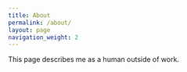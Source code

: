 ```yaml
---
title: About
permalink: /about/
layout: page
navigation_weight: 2
---
```


This page describes me as a human outside of work.
